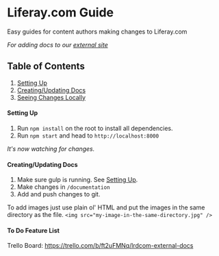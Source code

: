 # Liferay.com Guide
Easy guides for content authors making changes to Liferay.com

*For adding docs to our [external site](http://ryanschuhler.github.io/lrdcom-recipes/)*

## Table of Contents
1. [Setting Up](#setting-up)
2. [Creating/Updating Docs](#creating-updating-docs)
3. [Seeing Changes Locally](#seeing-changes-locally)

#### Setting Up
1. Run `npm install` on the root to install all dependencies. 
2. Run `npm start` and head to `http://localhost:8000` 

*It's now watching for changes.*

#### Creating/Updating Docs
1. Make sure gulp is running. See [Setting Up](#setting-up).
2. Make changes in `/documentation`
3. Add and push changes to git.

To add images just use plain ol' HTML and put the images in the same directory as the file. `<img src="my-image-in-the-same-directory.jpg" />`

#### To Do Feature List
Trello Board: https://trello.com/b/ft2uFMNq/lrdcom-external-docs